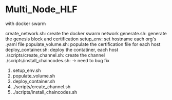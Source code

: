 # Multi_Node_HLF

with docker swarm

create_network.sh: create the docker swarm network
generate.sh: generate the genesis block and certification
setup_env: set hostname each org's .yaml file
populate_volume.sh: populate the certification file for each host
deploy_container.sh: deploy the contatiner, each host
./scripts/create_channel.sh: create the channel
./scripts/install_chaincodes.sh: -> need to bug fix

1. setup_env.sh
2. populate_volume.sh
3. deploy_container.sh
4. ./scripts/create_channel.sh
5. ./scripts/install_chaincodes.sh